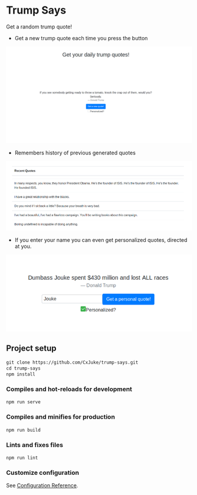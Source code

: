 # Trump Says
Get a random trump quote!

* Get a new trump quote each time you press the button

![Get quotes](doc/img/home.png)

* Remembers history of previous generated quotes

![History](doc/img/history.png)

* If you enter your name you can even get personalized quotes, directed at you.

![personal quotes](doc/img/personal.png)
## Project setup
```
git clone https://github.com/CxJuke/trump-says.git
cd trump-says
npm install
```

### Compiles and hot-reloads for development
```
npm run serve
```

### Compiles and minifies for production
```
npm run build
```


### Lints and fixes files
```
npm run lint
```

### Customize configuration
See [Configuration Reference](https://cli.vuejs.org/config/).
